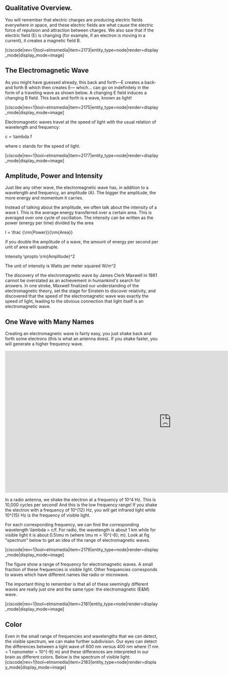 ## Qualitative Overview. 

You will remember that electric charges are producing electric fields everywhere in space, and these electric fields are what cause the electric force of repulsion and attraction between charges. We also saw that if the electric field (E) is changing (for example, if an electron is moving in a current), it creates a magnetic field B.

[ciscode|rev=1|tool=elmsmedia|item=2173|entity_type=node|render=display_mode|display_mode=image]

## The Electromagnetic Wave

As you might have guessed already, this back and forth—E creates a back-and forth B which then creates E— which... can go on indefinitely in the form of a traveling wave as shown below. A changing E field induces a changing B field. This back and forth is a wave, known as light!

[ciscode|rev=1|tool=elmsmedia|item=2175|entity_type=node|render=display_mode|display_mode=image]

Electromagnetic waves travel at the speed of light with the usual relation of wavelength and frequency:

<lrn-math>c = \lambda f</lrn-math>

where c stands for the speed of light.

[ciscode|rev=1|tool=elmsmedia|item=2177|entity_type=node|render=display_mode|display_mode=image]

## Amplitude, Power and Intensity

Just like any other wave, the electromagnetic wave has, in addition to a wavelength and frequency, an amplitude (A). The bigger the amplitude, the more energy and momentum it carries.

Instead of talking about the amplitude, we often talk about the intensity of a wave I. This is the average energy transferred over a certain area. This is averaged over one cycle of oscillation. The intensity can be written as the power (energy per time) divided by the area

<lrn-math> I = \frac {\rm{Power}}{\rm{Area}} </lrn-math>

if you double the amplitude of a wave, the amount of energy per second per unit of area will quadruple.

<lrn-math> Intensity \propto \rm{Amplitude}^2</lrn-math> 

The unit of intensity is Watts per meter squared <lrn-math>W/m^2</lrn-math>

The discovery of the electromagnetic wave by James Clerk Maxwell in 1861 cannot be overstated as an achievement in humankind's search for answers. In one stroke, Maxwell finalized our understanding of the electromagnetic theory, set the stage for Einstein to discover relativity, and discovered that the speed of the electromagnetic wave was exactly the speed of light, leading to the obvious connection that light itself is an electromagnetic wave.

## One Wave with Many Names 

Creating an electromagnetic wave is fairly easy, you just shake back and forth some electrons (this is what an antenna does). If you shake faster, you will generate a higher frequency wave.

<iframe src="https://h5p.org/h5p/embed/85365" width="1090" height="466" frameborder="0" allowfullscreen="allowfullscreen"></iframe><script src="https://h5p.org/sites/all/modules/h5p/library/js/h5p-resizer.js" charset="UTF-8"></script>

In a radio antenna, we shake the electron at a frequency of <lrn-math>10^4</lrn-math> Hz. This is 10,000 cycles per second! And this is the low frequency range! If you shake the electron with a frequency of <lrn-math>10^{12}</lrn-math> Hz, you will get infrared light while <lrn-math>10^{15}</lrn-math> Hz is the frequency of visible light.

For each corresponding frequency, we can find the corresponding wavelength <lrn-math>\lambda = c/f</lrn-math>. For radio, the wavelength is about 1 km while for visible light it is about <lrn-math>0.5\mu m</lrn-math> (where <lrn-math>\mu m = 10^{-6}\; m</lrn-math>). Look at fig "spectrum" below to get an idea of the range of electromagnetic waves.

[ciscode|rev=1|tool=elmsmedia|item=2179|entity_type=node|render=display_mode|display_mode=image]

The figure show a range of frequency for electromagnetic waves. A small fraction of these frequencies is visible light. Other frequencies corresponds to waves which have different names like radio or microwave. 

The important thing to remember is that all of these seemingly different waves are really just one and the same type: the electromagnetic (E&M) wave.

[ciscode|rev=1|tool=elmsmedia|item=2181|entity_type=node|render=display_mode|display_mode=image]

## Color

Even in the small range of frequencies and wavelengths that we can detect, the visible spectrum, we can make further subdivision. Our eyes can detect the differences between a light wave of 600 nm versus 400 nm where (1 nm = 1 nanometer = <lrn-math>10^{-9}</lrn-math> m) and these differences are interpreted in our brain as different colors. Below is the spectrum of visible light:
[ciscode|rev=1|tool=elmsmedia|item=2183|entity_type=node|render=display_mode|display_mode=image]